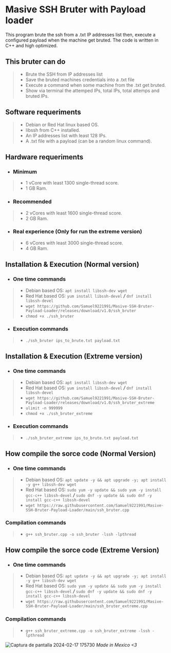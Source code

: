 # Masive SSH Bruter with Payload loader
This program brute the ssh from a .txt IP addresses list then, execute a configured payload when the machine get bruted. The code is written in C++ and high optimized.

## This bruter can do
> - Brute the SSH from IP addresses list
> - Save the bruted machines credentials into a .txt file
> - Execute a command when some machine from the .txt get bruted.
> - Show via terminal the attemped IPs, total IPs, total attemps and bruted IPs.


## Software requeriments
> - Debian or Red Hat linux based OS.
> - libssh from C++ installed.
> - An IP addresses list with least 128 IPs.
> - A .txt file with a payload (can be a random linux command).


## Hardware requeriments
- ### Minimum
> - 1 vCore with least 1300 single-thread score.
> - 1 GB Ram.
- ### Recommended
> - 2 vCores with least 1600 single-thread score.
> - 2 GB Ram.
- ### Real experience (Only for run the extreme version)
> - 6 vCores with least 3000 single-thread score.
> - 4 GB Ram.


## Installation & Execution (Normal version)
- ### One time commands
> - Debian based OS: `apt install libssh-dev wget`
> - Red Hat based OS: `yum install libssh-devel` ***/*** `dnf install libssh-devel`
> - `wget https://github.com/Samuel9221991/Masive-SSH-Bruter-Payload-Loader/releases/download/v1.0/ssh_bruter`
> - `chmod +x ./ssh_bruter`

- ### Execution commands
> - `./ssh_bruter ips_to_brute.txt payload.txt`


## Installation & Execution (Extreme version)
- ### One time commands
> - Debian based OS: `apt install libssh-dev wget`
> - Red Hat based OS: `yum install libssh-devel` ***/*** `dnf install libssh-devel`
> - `wget https://github.com/Samuel9221991/Masive-SSH-Bruter-Payload-Loader/releases/download/v1.0/ssh_bruter_extreme`
> - `ulimit -n 999999`
> - `chmod +x ./ssh_bruter_extreme`

- ### Execution commands
> - `./ssh_bruter_extreme ips_to_brute.txt payload.txt`


## How compile the sorce code (Normal Version)
- ### One time commands
> - Debian based OS: `apt update -y && apt upgrade -y; apt install -y g++ libssh-dev wget`
> - Red Hat based OS: `sudo yum -y update && sudo yum -y install gcc-c++ libssh-devel` ***/*** `sudo dnf -y update && sudo dnf -y install gcc-c++ libssh-devel`
> - `wget https://raw.githubusercontent.com/Samuel9221991/Masive-SSH-Bruter-Payload-Loader/main/ssh_bruter.cpp`

### Compilation commands
> - `g++ ssh_bruter.cpp -o ssh_bruter -lssh -lpthread`


## How compile the sorce code (Extreme Version)
- ### One time commands
> - Debian based OS: `apt update -y && apt upgrade -y; apt install -y g++ libssh-dev wget`
> - Red Hat based OS: `sudo yum -y update && sudo yum -y install gcc-c++ libssh-devel` ***/*** `sudo dnf -y update && sudo dnf -y install gcc-c++ libssh-devel`
> - `wget https://raw.githubusercontent.com/Samuel9221991/Masive-SSH-Bruter-Payload-Loader/main/ssh_bruter_extreme.cpp`

### Compilation commands
> - `g++ ssh_bruter_extreme.cpp -o ssh_bruter_extreme -lssh -lpthread`


![Captura de pantalla 2024-02-17 175730](https://github.com/Samuel9221991/Masive-SSH-Bruter-Payload-Loader/assets/84253067/1d1f1877-7c72-4bb5-982a-54ead5d1894b)
*Made in Mexico <3*

